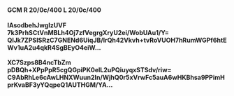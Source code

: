 #### GCM R 20/0c/400 L 20/0c/400
**IAsodbehJwgIzUVF**<br/>**7k3PrhSCtVnMBLh4Oj7zfVegrgXryU2ei/WobUAu1/Y=**<br/>**QlJk7ZPSISRzC7GNENd6UiqJB/lrQh42Vkvh+tvRoVUOH7hRumWGPf6htEWv1uA2u4qkR4SgBEyO4eiW...**<br/><br/>
**XC7Szps8B4ncTbZm**<br/>**pDBQh+XPpPpR5cgQGpiPK0elL2uPQiuyqxSTSdv/riw=**<br/>**C9AbRhLe6cAwLHNXWuun2In/WjhQ0r5xVrwFc5auA6wHKBhsa9PPimHprKvaBF3yYQqpeQ1AUTHGM/YA...**